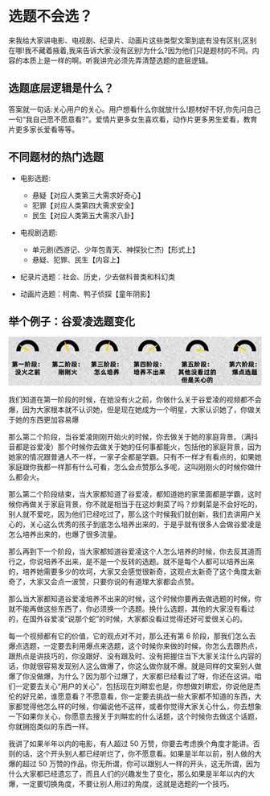 # 选题不会选？

来我给大家讲电影、电视剧、纪录片、动画片这些类型文案到底有没有区别,区别在哪!我不藏着掖着,我来告诉大家:没有区别!为什么?因为他们只是题材的不同。内容的本质上是一样的啊。听我讲完必须先弄清楚选题的底层逻辑。

## 选题底层逻辑是什么？

答案就一句话:关心用户的关心。用户想看什么你就放什么!题材好不好,你先问自己一句“我自己愿不愿意看?”。爱情片更多女生喜欢看，动作片更多男生爱看，教育片更多家长爱看等等。

## 不同题材的热门选题

- 电影选题:

  - 悬疑【对应人类第三大需求好奇心】
  - 犯罪【对应人类第四大需求安全】
  - 民生【对应人类第五大需求八卦】

- 电视剧选题:

  - 单元剧(西游记、少年包青天、神探狄仁杰)【形式上】
  - 悬疑、犯罪、民生【内容上】

- 纪录片选题：社会、历史，少去做科普类和科幻类

- 动画片选题：柯南、鸭子侦探【童年阴影】

## 举个例子：谷爱凌选题变化

![关于谷爱凌的选题](../img/关于谷爱凌的选题.png)

我们知道在第一阶段的时候，在她没有火之前，你做什么关于谷爱凌的视频都不会爆，因为大家根本就不认识她，但是现在她成为一个明星，大家认识她了，你做关于她的东西更加容易爆

那么第二个阶段，当谷爱凌刚刚开始火的时候，你去做关于她的家庭背景。（满抖音都是谷爱凌）那个时候你去做关于她的任何事都能火，包括他的家庭背景，因为她家的情况跟普通人不一样，一家子全都是学霸。只有不一样才有看点的，如果她家庭跟你我都一样那有什么可看，怎么会点赞那么多呢，这叫刚刚火的时候你做什么都会火。

那么第二个阶段结束，当大家都知道了谷爱凌，都知道她的家里面都是学霸，这时候你再做关于家庭背景，你不就是相当于在这炒剩菜了吗？炒剩菜是不会好吃的，别人就不爱吃，因为他们已经吃过了，那么这个时候我们就创新，我们去讲用户关心的，关心这么优秀的孩子到底怎么培养出来的，于是乎就有很多人会做谷爱凌是怎么培养出来的，也爆了很多流量。

那么再到下一个阶段，当大家都知道谷爱凌这个人怎么培养的时候，你去反其道而行之，你说培养不出来，是不是一个反转的选题。就不是每个人都可以培养出来的，培养她需要多少的坎坷，大家又会感觉很新奇，这观点太新奇了这个角度太新奇了，大家又会点一波赞，只要你说的有道理大家都会点赞。

那么当大家都知道谷爱凌培养不出来的时候，这个时候你要再去做选题的时候，你就不能再做这些东西了，你必须换一个选题。换什么选题，其他的大家没有看过的，在国外谷爱凌“说那个蛇”的时候，大家都没看过觉得还好可爱很关心的。

每一个视频都有它的价值，它的观点对不对，那么还有第 6 阶段，那我们怎么去爆点选题，一定要去利用爆点来选题，这个时候你来做的时候，你怎么去跟热点，跟热点是讲技巧的，你没跟好、没有跟及时、没有把握住当下大家关注什么内容的话，你就很容易发现别人这么做爆了，你这么做你就不爆。就是同样的文案别人做爆了你没做爆，为什么？因为那个过爆了，大家都已经看过了呀，你还在这讲。咱们一定要去关心“用户的关心”，包括现在刘畊宏也是，你想做刘畊宏，你说他是杰伦的好兄弟，谁愿意看？不愿意看，你一定要去挑战一些大家都不知道的东西，大家都觉得他怎么样的时候，你偏说他不这样，或者你觉得大家关心什么，你去想象一下如果你关心，你愿意去搜关于刘畊宏的什么话题，这个时候你去做这个话题，你就拥抱类似的东西一样。

我讲了如果半年以内的电影，有人超过 50 万赞，你要去考虑换个角度才能讲。否则的话，这个开头别人都已经听烂了，你不愿意看。如果是半年以前，别人做的大爆的超过 50 万赞的作品，你无所谓，你可以跟别人一样的开头，这无所谓，因为什么大家都已经遗忘了，而且人们的兴趣发生了变化，那么如果是半年以内的大爆，一定要切换角度，不要让别人用过的角度，这就是选题的一个技巧。
